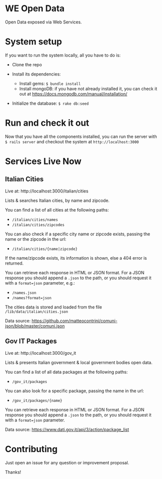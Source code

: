 # WE Open Data

Open Data exposed via Web Services.

# System setup

If you want to run the system locally, all you have to do is:

* Clone the repo
* Install its dependencies:
  * Install gems: `$ bundle install`
  * Install mongoDB: if you have not already installed it, you can check it out at https://docs.mongodb.com/manual/installation/
  
* Initialize the database:
  `$ rake db:seed`

# Run and check it out

Now that you have all the components installed, you can run the server with `$ rails server` and checkout the system at `http://localhost:3000`

# Services Live Now

## Italian Cities

Live at: http://localhost:3000/italian/cities

Lists & searches Italian cities, by name and zipcode. 

You can find a list of all cities at the following paths: 
* `/italian/cities/names`
* `/italian/cities/zipcodes`

You can also check if a specific city name or zipcode exists, passing the name or the zipcode in the url: 
  * `/italian/cities/{name|zipcode}`

If the name/zipcode exists, its information is shown, else a 404 error is returned.

You can retrieve each response in HTML or JSON format. For a JSON response you should append a `.json` to the path, or you should request it with a `format=json` parameter, e.g.:
  * `/names.json`
  * `/names?format=json`

The cities data is stored and loaded from the file `/lib/data/italian/cities.json`

Data source: https://github.com/matteocontrini/comuni-json/blob/master/comuni.json

## Gov IT Packages

Live at: http://localhost:3000/gov_it

Lists & presents Italian government & local government bodies open data.

You can find a list of all data packages at the following paths: 
* `/gov_it/packages`

You can also look for a specific package, passing the name in the url: 
  * `/gov_it/packages/{name}`

You can retrieve each response in HTML or JSON format. For a JSON response you should append a `.json` to the path, or you should request it with a `format=json` parameter.

Data source: https://www.dati.gov.it/api/3/action/package_list

# Contributing

Just open an issue for any question or improvement proposal. 

Thanks!
